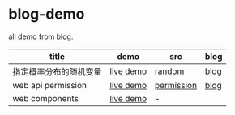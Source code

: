 # blog-demo

all demo from [blog](http://www.xjp.in).

| title | demo | src | blog |
| ----- | ---- | --- | ---- |
| 指定概率分布的随机变量 | [live demo](https://thesadabc.github.io/blog-demo/random) | [random](./random) | [blog](http://www.xjp.in/2017/01/03/%E4%BB%8E%E6%95%B0%E5%AD%A6%E4%B8%8A%E6%9E%84%E9%80%A0%E4%BB%BB%E6%84%8F%E5%88%86%E5%B8%83%E7%9A%84%E9%9A%8F%E6%9C%BA%E5%8F%98%E9%87%8F%E5%87%BD%E6%95%B0%E5%B9%B6%E5%BA%94%E7%94%A8%E5%88%B0%E4%BB%A3%E7%A0%81%E4%B8%AD/)|
| web api permission | [live demo](https://thesadabc.github.io/blog-demo/permission) | [permission](./permission) | [blog](http://www.xjp.in/2017/02/28/HTML5-API%E6%9D%83%E9%99%90%E6%95%B4%E7%90%86/)|
| web components | [live demo]([demo](https://thesadabc.github.io/blog-demo/webcomponents)) | - |
